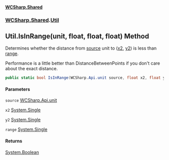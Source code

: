 #### [WCSharp.Shared](README.md 'README')
### [WCSharp.Shared](WCSharp.Shared.md 'WCSharp.Shared').[Util](WCSharp.Shared.Util.md 'WCSharp.Shared.Util')

## Util.IsInRange(unit, float, float, float) Method

Determines whether the distance from [source](WCSharp.Shared.Util.IsInRange(WCSharp.Api.unit,float,float,float).md#WCSharp.Shared.Util.IsInRange(WCSharp.Api.unit,float,float,float).source 'WCSharp.Shared.Util.IsInRange(WCSharp.Api.unit, float, float, float).source') unit to ([x2](WCSharp.Shared.Util.IsInRange(WCSharp.Api.unit,float,float,float).md#WCSharp.Shared.Util.IsInRange(WCSharp.Api.unit,float,float,float).x2 'WCSharp.Shared.Util.IsInRange(WCSharp.Api.unit, float, float, float).x2'), [y2](WCSharp.Shared.Util.IsInRange(WCSharp.Api.unit,float,float,float).md#WCSharp.Shared.Util.IsInRange(WCSharp.Api.unit,float,float,float).y2 'WCSharp.Shared.Util.IsInRange(WCSharp.Api.unit, float, float, float).y2')) is less than [range](WCSharp.Shared.Util.IsInRange(WCSharp.Api.unit,float,float,float).md#WCSharp.Shared.Util.IsInRange(WCSharp.Api.unit,float,float,float).range 'WCSharp.Shared.Util.IsInRange(WCSharp.Api.unit, float, float, float).range').  
  
Performance is a little better than DistanceBetweenPoints if you don't care about the exact distance.

```csharp
public static bool IsInRange(WCSharp.Api.unit source, float x2, float y2, float range);
```
#### Parameters

<a name='WCSharp.Shared.Util.IsInRange(WCSharp.Api.unit,float,float,float).source'></a>

`source` [WCSharp.Api.unit](https://docs.microsoft.com/en-us/dotnet/api/WCSharp.Api.unit 'WCSharp.Api.unit')

<a name='WCSharp.Shared.Util.IsInRange(WCSharp.Api.unit,float,float,float).x2'></a>

`x2` [System.Single](https://docs.microsoft.com/en-us/dotnet/api/System.Single 'System.Single')

<a name='WCSharp.Shared.Util.IsInRange(WCSharp.Api.unit,float,float,float).y2'></a>

`y2` [System.Single](https://docs.microsoft.com/en-us/dotnet/api/System.Single 'System.Single')

<a name='WCSharp.Shared.Util.IsInRange(WCSharp.Api.unit,float,float,float).range'></a>

`range` [System.Single](https://docs.microsoft.com/en-us/dotnet/api/System.Single 'System.Single')

#### Returns
[System.Boolean](https://docs.microsoft.com/en-us/dotnet/api/System.Boolean 'System.Boolean')